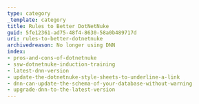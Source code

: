 ```yaml
---
type: category
_template: category
title: Rules to Better DotNetNuke
guid: 5fe12361-ad75-48f4-8630-58a0b489717d
uri: rules-to-better-dotnetnuke
archivedreason: No longer using DNN
index:
- pros-and-cons-of-dotnetnuke
- ssw-dotnetnuke-induction-training
- latest-dnn-version
- update-the-dotnetnuke-style-sheets-to-underline-a-link
- dnn-can-update-the-schema-of-your-database-without-warning
- upgrade-dnn-to-the-latest-version
---
```

